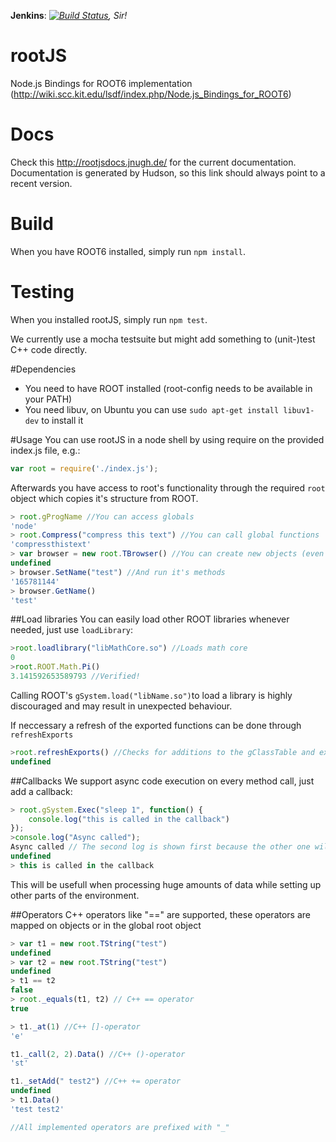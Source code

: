 **Jenkins**: *[![Build Status](http://jnugh.de:8080/job/RootJS/badge/icon)](http://jnugh.de:8080/job/RootJS/), Sir!*
# rootJS
Node.js Bindings for ROOT6 implementation (http://wiki.scc.kit.edu/lsdf/index.php/Node.js_Bindings_for_ROOT6)
# Docs
Check this http://rootjsdocs.jnugh.de/ for the current documentation.
Documentation is generated by Hudson, so this link should always point to a recent version.
# Build
When you have ROOT6 installed, simply run `npm install`.
# Testing
When you installed rootJS, simply run `npm test`.

We currently use a mocha testsuite but might add something to (unit-)test C++ code directly.

#Dependencies
* You need to have ROOT installed (root-config needs to be available in your PATH)
* You need libuv, on Ubuntu you can use `sudo apt-get install libuv1-dev` to install it

#Usage
You can use rootJS in a node shell by using require on the provided index.js file, e.g.:
```javascript
var root = require('./index.js');
```

Afterwards you have access to root's functionality through the required `root` object which copies it's structure from ROOT.

```javascript
> root.gProgName //You can access globals
'node'
> root.Compress("compress this text") //You can call global functions
'compressthistext'
> var browser = new root.TBrowser() //You can create new objects (even GUI elements)
undefined
> browser.SetName("test") //And run it's methods
'165781144'
> browser.GetName()
'test'
```

##Load libraries
You can easily load other ROOT libraries whenever needed, just use `loadLibrary`:
```javascript
>root.loadlibrary("libMathCore.so") //Loads math core
0
>root.ROOT.Math.Pi()
3.141592653589793 //Verified!
```
Calling ROOT's `gSystem.load("libName.so")`to load a library is highly discouraged and may result in unexpected behaviour.

If neccessary a refresh of the exported functions can be done through `refreshExports` 
```javascript
>root.refreshExports() //Checks for additions to the gClassTable and exposes them
undefined
```
##Callbacks
We support async code execution on every method call, just add a callback:
```javascript
> root.gSystem.Exec("sleep 1", function() {
	console.log("this is called in the callback")
});
>console.log("Async called");
Async called // The second log is shown first because the other one will be called after "sleep 1"
undefined
> this is called in the callback
```
This will be usefull when processing huge amounts of data while setting up other parts of the environment.

##Operators
C++ operators like "==" are supported, these operators are mapped on objects or in the global root object
```javascript
> var t1 = new root.TString("test")
undefined
> var t2 = new root.TString("test")
undefined
> t1 == t2
false
> root._equals(t1, t2) // C++ == operator
true

> t1._at(1) //C++ []-operator
'e'

t1._call(2, 2).Data() //C++ ()-operator
'st'

t1._setAdd(" test2") //C++ += operator
undefined
> t1.Data()
'test test2'

//All implemented operators are prefixed with "_"
